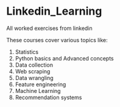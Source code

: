 # Linkedin_Learning
All worked exercises from linkedin

These courses cover various topics like:
1. Statistics
2. Python basics and Advanced concepts
3. Data collection
4. Web scraping
5. Data wrangling
6. Feature engineering
7. Machine Learning
8. Recommendation systems
